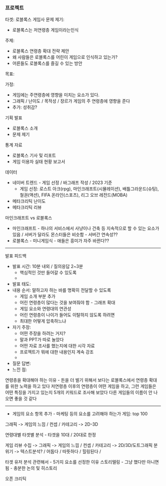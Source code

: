 ### 프로젝트



타겟: 로블록스 게임사
문제 제기:
- 로블록스는 저연령층 게임이라는인식

주제:
- 로블록스 연령층 확대 전략 제안
- 왜 사람들은 로블록스를 어린이 게임으로 인식하고 있는가?
- 어른들도 로블록스를 즐길 수 있는 방안

목표: 

가정:
- 게임에는 주연령층에 영향을 미치는 요소가 있다.
- 그래픽 / 난이도 / 목적성 / 장르가 게임의 주 연령층에 영향을 준다
- 추가: 성취감?

기획 발표
- 로블록스 소개
- 문제 제기

통계 자료
- 로블록스 기사 및 리포트
- 게임 이용자 실태 현황 보고서

데이터
- 네이버 트렌드 - 게임 선정 / 바그래프 작성 / 2023 기준
	- 게임 선정: 로스트 아크(rpg), 마인크래프트(시뮬레이션), 배틀그라운드(슈팅), 철권(액션), FIFA 온라인(스포츠), 리그 오브 레전드(MOBA)
- 메타크리틱 난이도
- 메타크리틱 리뷰


마인크래프트 vs 로블록스
- 마인크래프트 - 하나의 서비스에서 사냥이나 건축 등 지속적으로 할 수 있는 요소가 있음 / 서버가 달라도 몬스터들은 비슷함 - 서버간 연속성??
- 로블록스 - 미니게임식 - 애들은 흥미가 자주 바뀐다??



--- 
발표 피드백
- 발표 시간: 10분 내외 / 질의응답 2~3분
	- 핵심적인 것만 들어갈 수 있도록
	- 
- 발표 태도: 
- 내용 순서: 말하고자 하는 바를 명확히 전달할 수 있도록
	- 게임 소개 부분 추가
	- 어린 연령층이 많다는 것을 보여줘야 함 - 그래프 확대
	- 게임 요소와 연령대의 연관성
	- 어린 연령층이 나이가 들어도 이탈하지 않도록 하려면
	- 최대한 어떻게 압축하느냐
- 자기 주장:
	- 어떤 주장을 하려는 거지?
	- 말과 PPT가 따로 놀았다
	- 어떤 자료 조사를 했는지에 대한 시각 자료
	- 프로젝트가 뭐에 대한 내용인지 계속 강조
	- 
- 질문 답변: 
- 느낀 점:

연령층을 확대해야 하는 이유 - 돈을 더 벌기 위해서 보다는 로블록스에서 연령층 확대를 위한 노력을 하고 있다
저연령층 이후의 연령층이 어떤 게임을 하고, 그런 게임들은 어떤 특징을 가지고 있는지 5개의 키워드로 조사해 보았다
다른 게임들의 이름이 안 나오면 좋을 것 같다

---

- 게임의 요소 항목 추가 - 마케팅 등의 요소를 고려해야 하는가
게임: top 100

그래픽 -> 게임의 느낌 / 컨셉 / 카테고리 -> 2D-3D

연령대별 타겟별 분석 - 타겟을 10대 / 20대로 한정 

게임 리뷰 수집 -> 
	그래픽 -> 게임의 느낌 / 컨셉 / 카테고리 -> 2D/3D/도트그래픽
	분위기 -> 텍스트분석? / 어둡다 / 따뜻하다 / 힐링된다 / 

타겟 유저 분석 관련해서 - 5가지 요소를 선정한 이유 스토리텔링 - 그냥 했다만 아니면 됨 - 충분한 논의 및 히스토리


오픈 크리틱